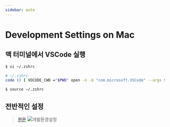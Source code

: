 ```yaml
---
sidebar: auto
---
```


# Development Settings on Mac

## 맥 터미널에서 VSCode 실행

```bash
$ vi ~/.zshrc

# ~/.zshrc
code () { VOCODE_CWD ="$PWD" open -n -b "com.microsoft.VSCode" --args $* ;}

$ source ~/.zshrc
```

## 전반적인 설정

> [원문](https://subicura.com/2017/11/22/mac-os-development-environment-setup.html)
![개발환경설정](./image/mac.dev.settings.1.jpg)